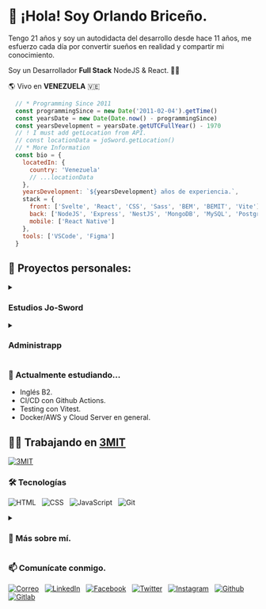 # 👋 ¡Hola! Soy Orlando Briceño.

Tengo 21 años y soy un autodidacta del desarrollo desde hace 11 años, me esfuerzo cada día por convertir sueños en realidad y compartir mi conocimiento.

Soy un Desarrollador **Full Stack** NodeJS & React. 👨‍💻

🌎 Vivo en **VENEZUELA** 🇻🇪

```javascript
  // * Programming Since 2011
  const programmingSince = new Date('2011-02-04').getTime()
  const yearsDate = new Date(Date.now() - programmingSince)
  const yearsDevelopment = yearsDate.getUTCFullYear() - 1970
  // ! I must add getLocation from API.
  // const locationData = joSword.getLocation()
  // * More Information
  const bio = {
    locatedIn: {
      country: 'Venezuela'
      // ...locationData
    },
    yearsDevelopment: `${yearsDevelopment} años de experiencia.`,
    stack = {
      front: ['Svelte', 'React', 'CSS', 'Sass', 'BEM', 'BEMIT', 'Vite'],
      back: ['NodeJS', 'Express', 'NestJS', 'MongoDB', 'MySQL', 'PostgreSQL'],
      mobile: ['React Native']
    },
    tools: ['VSCode', 'Figma']
  }
```

## 🔭 Proyectos personales:

<details>
  <summary><h3>Estudios Jo-Sword</h3></summary>
  Éste proyecto se convertirá en la comunidad de la academia de Jo-Sword, donde se podrá acceder a cursos súper completos y económicos para formarse como desarrollador desde las bases.
</details>

<details>
  <summary><h3>Administrapp</h3></summary>
   Es una aplicación multiplataforma de gestión de negocios comerciales e industriales dirigido a los emprendedores venezolanos para reformar la tecnología en el país.
  
  Puedes probar la demo: https://OrlandoBricenoB.github.io/administrapp-demo
</details>

<h3>🌱 Actualmente estudiando...</h3>

- Inglés B2.
- CI/CD con Github Actions.
- Testing con Vitest.
- Docker/AWS y Cloud Server en general.

## 👨‍💻 Trabajando en [3MIT](https://3mit.dev)

[![3MIT](https://3mit.dev/static/media/logo.2e7f7030.svg)](https://3mit.dev)

<h3>🛠️ Tecnologías</h3>
  
![HTML](https://img.shields.io/badge/HTML5-282C34?logo=html5&logoColor=E34F26 "HTML") &nbsp;
![CSS](https://img.shields.io/badge/CSS3-282C34?logo=css3&logoColor=1572B6 "CSS") &nbsp;
![JavaScript](https://img.shields.io/badge/JavaScript-282C34?logo=javascript&logoColor=F7DF1E "JavaScript") &nbsp;
![Git](https://img.shields.io/badge/Git-282C34?logo=git&logoColor=F05032 "Git") &nbsp;

<details>  
  <summary><h3>💬 Más sobre mí.</h3></summary>
  
  - Soy cabeza de familia, vivo solo con mi esposa.
  - Me gusta aprender de otras personas.
  - Lo que más me gusta de mi trabajo en 3MIT es que puedo compartir mis conocimientos y aprender con mi equipo mientras nos divertimos desarrollando.
</details>

### 📫 Comunícate conmigo.

[![Correo](https://img.shields.io/badge/Gmail-c71610?style=for-the-badge&logo=gmail&logoColor=white)](mailto://orlando.briceno.blanco@gmail.com "Gmail") &nbsp;
[![LinkedIn](https://img.shields.io/badge/LinkedIn-0077B5?style=for-the-badge&logo=linkedin&logoColor=white)](https://www.linkedin.com/in/orlandobricenob "LinkedIn") &nbsp;
[![Facebook](https://img.shields.io/badge/Facebook-1877F2?style=for-the-badge&logo=facebook&logoColor=white)](https://facebook.com/OrlandoBricenoB "Facebook") &nbsp;
[![Twitter](https://img.shields.io/badge/Twitter-00ACEE?style=for-the-badge&logo=twitter&logoColor=white)](https://twitter.com/OrlandoBricenoB "Twitter") &nbsp;
[![Instagram](https://img.shields.io/badge/Instagram-E4405F?style=for-the-badge&logo=instagram&logoColor=white)](https://www.instagram.com/orlandobricenob/ "Instagram") &nbsp;
[![Github](https://img.shields.io/badge/GitHub-100000?style=for-the-badge&logo=github&logoColor=white)](https://github.com/OrlandoBricenoB "Github") &nbsp;
[![Gitlab](https://img.shields.io/badge/Gitlab-292961?style=for-the-badge&logo=gitlab&logoColor=white)](https://gitlab.com/orlandobriceno "Gitlab") &nbsp;
